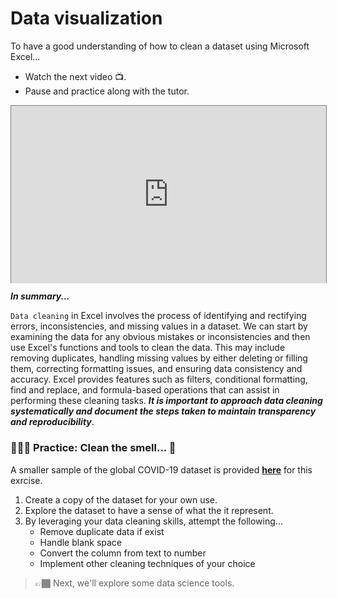 # Data visualization



To have a good understanding of how to clean a dataset using Microsoft Excel... 
- Watch the next video 📺. 
- Pause and practice along with the tutor.

<div style="position: relative; padding-bottom: 56.25%; height: 0;"><iframe src="https://www.youtube.com/embed/TrhvO5-Jum8" title="Sample Data Science Project" frameborder="0" allow="accelerometer; autoplay; clipboard-write; encrypted-media; gyroscope; picture-in-picture" allowfullscreen style="position: absolute; top: 0; left: 0; width: 100%; height: 100%; border: 1px solid grey;"></iframe></div>

<aside>

**_In summary..._**

`Data cleaning` in Excel involves the process of identifying and rectifying errors, inconsistencies, and missing values in a dataset. We can start by examining the data for any obvious mistakes or inconsistencies and then use Excel's functions and tools to clean the data. This may include removing duplicates, handling missing values by either deleting or filling them, correcting formatting issues, and ensuring data consistency and accuracy. Excel provides features such as filters, conditional formatting, find and replace, and formula-based operations that can assist in performing these cleaning tasks. **_It is important to approach data cleaning systematically and document the steps taken to maintain transparency and reproducibility_**.

</aside>

### 👩🏾‍🎨 Practice: Clean the smell... 🎯
A smaller sample of the global COVID-19 dataset is provided **[here](https://docs.google.com/spreadsheets/d/1FxxX9wSUMJwsa0xuw8EALSDG4eQcQpxRDCRpAIeDXUY/edit?usp=sharing)** for this exrcise.
1. Create a copy of the dataset for your own use. 
2. Explore the dataset to have a sense of what the it represent.
3. By leveraging your data cleaning skills, attempt the following...
    - Remove duplicate data if exist
    - Handle blank space
    - Convert the column from text to number
    - Implement other cleaning techniques of your choice

</aside>


> 👉🏾 Next, we'll explore some data science tools.
